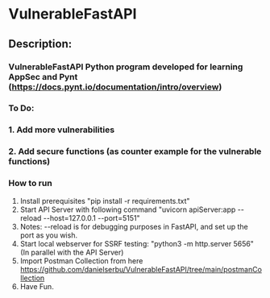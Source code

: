# VulnerableFastAPI

## Description:
### VulnerableFastAPI Python program developed for learning AppSec and Pynt (https://docs.pynt.io/documentation/intro/overview)
### To Do:
### 1. Add more vulnerabilities
### 2. Add secure functions (as counter example for the vulnerable functions)
### How to run
1. Install prerequisites "pip install -r requirements.txt"
2. Start API Server with following command "uvicorn apiServer:app --reload --host=127.0.0.1 --port=5151"
3. Notes: --reload is for debugging purposes in FastAPI, and set up the port as you wish.
4. Start local webserver for SSRF testing: "python3 -m http.server 5656" (In parallel with the API Server)
5. Import Postman Collection from  here https://github.com/danielserbu/VulnerableFastAPI/tree/main/postmanCollection
6. Have Fun.
